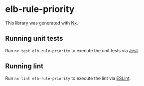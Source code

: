 # elb-rule-priority

This library was generated with [Nx](https://nx.dev).

## Running unit tests

Run `nx test elb-rule-priority` to execute the unit tests via [Jest](https://jestjs.io).

## Running lint

Run `nx lint elb-rule-priority` to execute the lint via [ESLint](https://eslint.org/).
